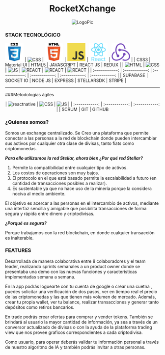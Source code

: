 
<h1 align='center'> RocketXchange</h1>
  <p align='center'>
  <img alt='LogoPic' src='https://github.com/andresf2448/Exchange-ProyectoFinal/blob/main/client/rocketXchange-logos/rocketXchange-logos_white.png'   width='200px' height='200px' />
</p>

### STACK TECNOLÓGICO

<p align="center">
  
 <img src="https://raw.githubusercontent.com/devicons/devicon/master/icons/css3/css3-original-wordmark.svg" width="60" alt="HTML"> | <img src="https://external-content.duckduckgo.com/iu/?u=https%3A%2F%2Ftse1.mm.bing.net%2Fth%3Fid%3DOIP._mdpsmNUZ05vQb-q09t3jAHaDc%26pid%3DApi&f=1" width="60" alt="CSS"> | <img src="https://raw.githubusercontent.com/devicons/devicon/master/icons/html5/html5-original-wordmark.svg" width="60" alt="JS">  | <img src="https://raw.githubusercontent.com/devicons/devicon/master/icons/javascript/javascript-original.svg" width="60" alt="REACT"> | <img src="https://raw.githubusercontent.com/devicons/devicon/master/icons/react/react-original-wordmark.svg" width="60" alt="REACT"> | <img src="https://raw.githubusercontent.com/devicons/devicon/master/icons/redux/redux-original.svg" width="60" alt="REACT"> |
| CSS3  | Material UI | HTML5  | JAVASCRIPT | REACT JS  | REDUX |
| <img src="https://external-content.duckduckgo.com/iu/?u=https%3A%2F%2Fbookface-images.s3.amazonaws.com%2Flogos%2F08f3d41684b91f7d68810459b2356ecb4819c382.png&f=1&nofb=1" width="60" alt="HTML"> | <img src="https://external-content.duckduckgo.com/iu/?u=https%3A%2F%2Fdc722jrlp2zu8.cloudfront.net%2Fmedia%2Fcache%2F6e%2Fd2%2F6ed2408abf9bd0038b587018a116879d.jpg&f=1&nofb=1" width="60" alt="CSS"> | <img src="https://external-content.duckduckgo.com/iu/?u=https%3A%2F%2Fupload.wikimedia.org%2Fwikipedia%2Fcommons%2Fthumb%2F7%2F7e%2FNode.js_logo_2015.svg%2F1280px-Node.js_logo_2015.svg.png&f=1&nofb=1" width="60" alt="JS">  | <img src="https://external-content.duckduckgo.com/iu/?u=https%3A%2F%2Fdevtechnosys.com%2Finsights%2Fwp-content%2Fuploads%2F2019%2F06%2Fexpress-js-logo.png&f=1&nofb=1" width="60" alt="REACT"> | <img src="https://external-content.duckduckgo.com/iu/?u=https%3A%2F%2Ftse1.mm.bing.net%2Fth%3Fid%3DOIP.0cAb1l3kFA_NSVB-ymRbiwHaD4%26pid%3DApi&f=1" width="60" alt="REACT"> | <img src="https://external-content.duckduckgo.com/iu/?u=https%3A%2F%2Ftse3.mm.bing.net%2Fth%3Fid%3DOIP.CQhXKdDR1iHp1Jx0OiNYYwHaDh%26pid%3DApi&f=1" width="60" alt="REACT"> |
| :------------: | :------------: | :------------: | :------------: | :------------: | :------------: |
| SUPABASE  | SOCKET IO | NODE JS  | EXPRESS | STELLARSDK | STRIPE |
  
</p>
 
********

###Metodologías ágiles 

<p align="center">
| <img src="https://external-content.duckduckgo.com/iu/?u=https%3A%2F%2Ftse4.mm.bing.net%2Fth%3Fid%3DOIP.qfvz00Bka2XQNEpaRGCJ5AHaDj%26pid%3DApi&f=1" alt="reactnative" width="60" alt="HTML"> | <img src="https://external-content.duckduckgo.com/iu/?u=https%3A%2F%2Ftse4.mm.bing.net%2Fth%3Fid%3DOIP.hYwqXatKhyC8TULANrK1CQAAAA%26pid%3DApi&f=1" width="70" alt="CSS"> | <img src="https://external-content.duckduckgo.com/iu/?u=https%3A%2F%2Ftse1.mm.bing.net%2Fth%3Fid%3DOIP.T41aAOhgX-pnfJ8uPE9pcgHaGs%26pid%3DApi&f=1" width="60" alt="JS">  | 
| :------------: | :------------: | :------------: | 
| SCRUM  | GIT | GITHUB

</p>

### ¿Quienes somos?

Somos un exchange centralizado. Se Creo una plataforma que permite conectar a las personas a la red de blockchain donde pueden intercambiar sus activos por cualquier otra clase de divisas, tanto fiats como criptomonedas. 


 ***Para ello utilizamos la red Stellar, ahora bien ¿Por qué red Stellar?***


<ol>
  <li>Permite la compatibilidad entre cualquier tipo de activos.</li>
  <li>Los costos de operaciones son muy bajos.</li>
  <li>El protocolo en el que está basado permite la escalabilidad a futuro (en cantidad de transacciones posibles a realizar).</li>
  <li>Es sustentable ya que no hace uso de la minería porque la considera nociva al medio ambiente.</li>
</ol>

El objetivo es acercar a las personas en el intercambio de activos, mediante una interfaz sencilla y amigable que posibilita transacciones de forma segura y rápida entre dinero y criptodivisas.

***¿Porqué es segura?***

Porque trabajamos con la red blockchain, en donde cualquier transacción es inalterable.


### FEATURES
Desarrollada de manera colaborativa entre 8 colaboradores y el team leader, realizando sprints semanales a un product owner donde se presentaba una demo con las nuevas funciones y características implementadas semana a semana. 

En la app podrás loguearte con tu cuenta de google o crear una cuetna , puedes solicitar una verificación de dos pasos, ver en tiempo real el precio de las criptomonedas y las que tienen más volumen de mercado. Además, crear tu propia wallet, ver tu balance, realizar transacciones y generar tanto depósitos como retiros bancarios.

En trade podrás crear ofertas para comprar y vender tokens. También se brindará al usuario la mayor cantidad de información, ya sea a través de un conversor actualizado de divisas o con la ayuda de la plataforma trading view que nos provee graficos correspondientes a cada criptodivisa.

Como usuario, para operar deberás validar tu información personal a través de nuestro algoritmo de IA y también podrás invitar a otras personas.

